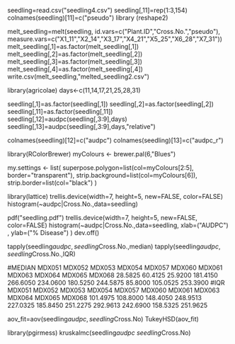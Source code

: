 seedling=read.csv("seedling4.csv")
seedling[,11]=rep(1:3,154)
colnames(seedling)[11]=c("pseudo")
library (reshape2)


melt_seedling=melt(seedling, id.vars=c("Plant.ID","Cross.No.","pseudo"), measure.vars=c("X1_11","X2_14","X3_17","X4_21","X5_25","X6_28","X7_31"))
melt_seedling[,1]=as.factor(melt_seedling[,1])
melt_seedling[,2]=as.factor(melt_seedling[,2])
melt_seedling[,3]=as.factor(melt_seedling[,3])
melt_seedling[,4]=as.factor(melt_seedling[,4])
write.csv(melt_seedling,"melted_seedling2.csv")


library(agricolae)
days<-c(11,14,17,21,25,28,31)


seedling[,1]=as.factor(seedling[,1])
seedling[,2]=as.factor(seedling[,2])
seedling[,11]=as.factor(seedling[,11])
seedling[,12]=audpc(seedling[,3:9],days)
seedling[,13]=audpc(seedling[,3:9],days,"relative")


colnames(seedling)[12]=c("audpc")
colnames(seedling)[13]=c("audpc_r")

library(RColorBrewer)
myColours <- brewer.pal(6,"Blues")

my.settings <- list(
  superpose.polygon=list(col=myColours[2:5], border="transparent"),
  strip.background=list(col=myColours[6]),
  strip.border=list(col="black")
)

library(lattice)
trellis.device(width=7, height=5, new=FALSE, color=FALSE)
histogram(~audpc|Cross.No.,data=seedling)


pdf("seedling.pdf")
trellis.device(width=7, height=5, new=FALSE, color=FALSE)
histogram(~audpc|Cross.No.,data=seedling,  xlab=("AUDPC") , ylab=("% Disease") )
dev.off()



tapply(seedling$audpc, seedling$Cross.No.,median)
tapply(seedling$audpc, seedling$Cross.No.,IQR)


#MEDIAN
MDX051   MDX052   MDX053   MDX054   MDX057   MDX060   MDX061   MDX063   MDX064   MDX065   MDX068
28.5825  60.4125  25.9200 181.4150 266.6050 234.0600 180.5250 244.5875  85.8000 105.0525 253.3900
#IQR
MDX051   MDX052   MDX053   MDX054   MDX057   MDX060   MDX061   MDX063   MDX064   MDX065   MDX068
101.4975 108.8000 148.4050 248.9513 227.0325 185.8450 251.2275 292.9613 242.6900 158.5325 251.9625
>




aov_fit=aov(seedling$audpc,seedling$Cross.No)
TukeyHSD(aov_fit)

library(pgirmess)
kruskalmc(seedling$audpc~seedling$Cross.No)
